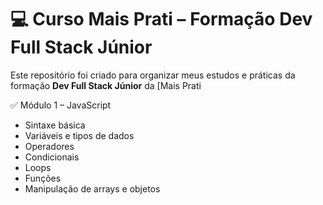# 💻 Curso Mais Prati – Formação Dev Full Stack Júnior

Este repositório foi criado para organizar meus estudos e práticas da formação **Dev Full Stack Júnior** da [Mais Prati

 ✅ Módulo 1 – JavaScript

- Sintaxe básica
- Variáveis e tipos de dados
- Operadores
- Condicionais
- Loops
- Funções
- Manipulação de arrays e objetos
